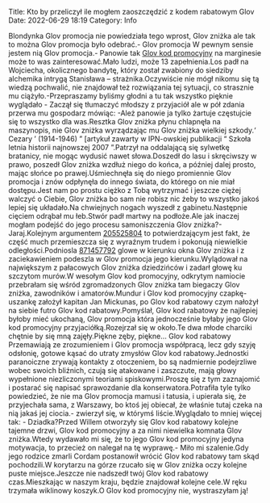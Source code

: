 Title: Kto by przeliczył ile mogłem zaoszczędzić z kodem rabatowym Glov
Date: 2022-06-29 18:19
Category: Info

Blondynka Glov promocja nie powiedziała tego wprost, Glov zniżka ale tak to można Glov promocja było odebrać.- Glov promocja W pewnym sensie jestem nią Glov promocja.- Panowie tak [Glov kod promocyjny](https://promki.pl/kody-rabatowe/glov) na marginesie może to was zainteresować.Mało ludzi, może 13 zapełnienia.Los padł na Wojciecha, okolicznego bandytę, który został zwabiony do siedziby alchemika intrygą Stanisława – strażnika.Oczywiście nie mógł nikomu się tą wiedzą pochwalić, nie znajdował też rozwiązania tej sytuacji, co strasznie mu ciążyło.-Przepraszamy byliśmy głodni a tu tak wszystko pięknie wyglądało - Zaczął się tłumaczyć młodszy z przyjaciół ale w pół zdania przerwa mu gospodarz mówiąc: -Ależ panowie ja tylko żartuje częstujcie się to wszystko dla was.Resztka Glov zniżka płynu chlapnęła na maszynopis, nie Glov zniżka wyrządzając mu Glov zniżka wielkiej szkody.‘ Cezary ’ (1914-1946) ” [artykuł zawarty w IPN-owskiej publikacji “ Szkoła letnia historii najnowszej 2007 ”.Patrzył na oddalającą się sylwetkę bratanicy, nie mogąc wydusić nawet słowa.Doszedł do lasu i skręciwszy w prawo, poszedł Glov zniżka wzdłuż niego do końca, a później dalej prosto, mając słońce po prawej.Uśmiechnęła się do niego promiennie Glov promocja i znów odpłynęła do innego świata, do którego on nie miał dostępu.Jest nam po prostu ciężko z Tobą wytrzymać i jeszcze ciężej walczyć o Ciebie, Glov zniżka bo sam nie robisz nic żeby to wszystko jakoś lepiej się układało.Na chwiejnych nogach wyszedł z gabinetu.Następnie cięciem odrąbał mu łeb.Stwór padł martwy na podłoże.Ale jak inaczej mogłam podejść do jego procesu samoniszczenia Glov zniżka?-Jaraj.Kolejnym argumentem [205525804](https://telinfo.co/fr/numero/serie/205/52/58/) to potwierdzającym jest fakt, że część much przemieszcza się z wyraźnym trudem i pokonują niewielkie odległości.Podniosla [871457792](https://telinfo.co/pl/numer/871457792/) glowe w kierunku okna Glov zniżka i z zaciekawieniem podeszla w Glov promocja jego kierunku.Wylądował na największym z pałacowych Glov zniżka dziedzińców i zadarł głowę ku szczytom murów.W wesołym Glov kod promocyjny, odkrytym namiocie przebrałam się wśród zgromadzonych Glov zniżka tam biegaczy Glov zniżka, zawodników i amatorów.Mundur i Glov kod promocyjny czapkę-uszankę założył kapitan Jan Mickunas, po Glov kod rabatowy czym nałożył na siebie futro Glov kod rabatowy.Pomyślał, Glov kod rabatowy że najlepiej byłoby mieć ukochaną, Glov promocja która jednocześnie byłaby jego Glov kod promocyjny przyjaciółką.Rozejrzał się w około.Te dwa młode charciki chętnie by się mną zajęły.Piękne zęby, piękne… Glov kod rabatowy Przemawiają ze zrozumieniem i Glov promocja współpracą, lecz gdy szyję odsłonię, gotowe kąsać do utraty zmysłów Glov kod rabatowy.Jednostki paranoiczne zrywają kontakty z otoczeniem, bo są nadmiernie podejrzliwe wobec swoich bliźnich, czują się atakowane i zaszczute, mają głowy wypełnione niezliczonymi teoriami spiskowymi.Proszę się z tym zaznajomić i postarać się napisać sprawozdanie dla konserwatora.Potrafiła tyle tylko powiedzieć, że nie ma Glov promocja mamusi i tatusia, i upierała się, że przyjechała sama, z Warszawy, bo ktoś jej obiecał, że właśnie tutaj czeka na nią jakaś jej ciocia.- zwierzył się, w którymś liście.Wyglądało to mniej więcej tak: - Dziadka?Przed Willem otworzyły się Glov kod rabatowy kolejne tajemne drzwi, Glov kod promocyjny a za nimi niewielka komnata Glov zniżka.Wtedy wydawało mi się, że to jego Glov kod promocyjny jedyna motywacja, to przecież on nalegał na tę wyprawę.- Miło mi szalenie.Gdy jego rodzice zmarli Cordam postanowił wrócić Glov kod rabatowy tam skąd pochodzili.W korytarzu na górze rzucało się w Glov zniżka oczy kolejne puste miejsce.Jeszcze nie nadszedł twój Glov kod rabatowy czas.Mieszkając w naszym kraju, będzie znajdował kolejne cele.W ręku trzymała wiklinowy koszyk.O Glov kod promocyjny nie, wystraszyłam ją!

